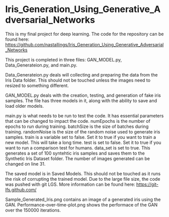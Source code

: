 # Iris_Generation_Using_Generative_Adversarial_Networks
This is my final project for deep learning. The code for the repository can be found here: https://github.com/nastallings/Iris_Generation_Using_Generative_Adversarial_Networks

This project is completed in three files: GAN_MODEL.py, Data_Generateion.py, and main.py.

Data_Generateion.py deals will collecting and preparing the data from the Iris Data folder. This should not be touched unless the images need to resized to something different. 

GAN_MODEL.py deals with the creation, testing, and generation of fake iris samples. The file has three models in it, along with the ability to save and load older models.

main.py is what needs to be run to test the code. It has essential parameters that can be changed to impact the code. numEpochs is the number of epochs to run during training. batchSize is the size of batches during training. randomNoise is the size of the random noise used to generate iris samples. train is a variable set to false. Set it to true if you want to train a new model. This will take a long time. test is set to false. Set it to true if you want to run a comparison test for humans. data_set is set to true. This generates a set of 100 syntehtic iris samples and saves them to the Synthetic Iris Dataset folder. The number of images generated can be changed on line 31. 

The saved model is in Saved Models. This should not be touched as it runs the risk of corrupting the trained model. Due to the large file size, the code was pushed with git LGS. More information can be found here: https://git-lfs.github.com/

Sample_Generated_Iris.png contains an image of a generated iris using the GAN.
Performance-over-time-plot.png shows the performace of the GAN over the 150000 iterations. 
